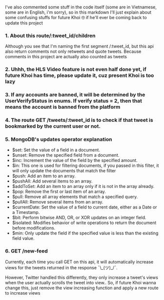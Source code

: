 I've also commented some stuff in the code itself (some are in Vietnamese, some are in English, i'm sorry), so in this markdown I'll just explain about some confusing stuffs for future Khoi 🤓 if he'll ever be coming back to update this project

### 1\. About this route/:tweet_id/children

Although you see that I'm naming the first segment /:tweet_id, but this api also return comments not only retweets and quote tweets. Because comments in this project are actually also counted as tweets

### 2\. Uhhh, the HLS Video feature is not even half done yet, if future Khoi has time, please update it, cuz present Khoi is too lazy

### 3\. If any accounts are banned, it will be determined by the UserVerifyStatus in enums. If verify status = 2, then that means the account is banned from the platform

### 4\. The route GET /tweets/:tweet_id is to check if that tweet is bookmarked by the current user or not.

### 5\. MongoDB's updates operator explanation

- $set: Set the value of a field in a document.
- $unset: Remove the specified field from a document.
- $inc: Increment the value of the field by the specified amount.
- $in: This one is used for filtering documents, if you passed in this filter, it will only update the documents that match the filter
- $push: Add an item to an array.
- $pushAll: Add several items to an array.
- $addToSet: Add an item to an array only if it is not in the array already.
- $pop: Remove the first or last item of an array.
- $pull: Remove all array elements that match a specified query.
- $pullAll: Remove several items from an array.
- $currentDate: Set the value of a field to current date, either as a Date or a Timestamp.
- $bit: Perform bitwise AND, OR, or XOR updates on an integer field.
- $isolated: Modifies behavior of write operations to return the document before modifications.
- $min: Only update the field if the specified value is less than the existing field value.

### 6\. GET /new-feed

Currently, each time you call GET on this api, it will automatically increase views for the tweets returned in the response ¯\\\_(ツ)\_/¯.

However, Twitter handled this differently, they only increase a tweet's views when the user actually scrolls the tweet into view.. So, if future Khoi wanna change this, just remove the view increasing function and apply a new route to increase views
